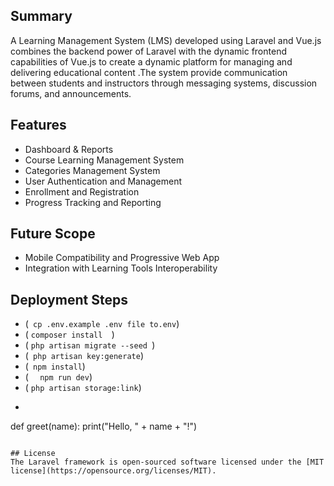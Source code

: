  ## Summary
A Learning Management System (LMS) developed using Laravel and Vue.js combines the backend power of Laravel with the dynamic frontend capabilities of Vue.js to create a dynamic platform for managing and delivering educational content .The system  provide communication between students and instructors through messaging systems, discussion forums, and announcements.



## Features
* Dashboard & Reports
* Course Learning Management System
* Categories Management System
* User Authentication and Management
* Enrollment and Registration
* Progress Tracking and Reporting 


## Future Scope
* Mobile Compatibility and Progressive Web App 
* Integration with Learning Tools Interoperability 


## Deployment Steps

* (``` cp .env.example .env file to.env```)
* ( ```composer install  ```)
* ( ```php artisan migrate --seed ```)
* (```  php artisan key:generate ```)
* (``` npm install```)
* ( ```  npm run dev```)
* ( ``` php artisan storage:link ```)
* ```python
def greet(name):
print("Hello, " + name + "!")
```
   
## License
The Laravel framework is open-sourced software licensed under the [MIT license](https://opensource.org/licenses/MIT).
